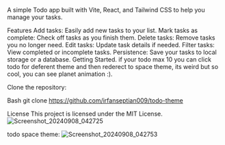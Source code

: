 A simple Todo app built with Vite, React, and Tailwind CSS to help you manage your tasks.

Features
Add tasks: Easily add new tasks to your list.
Mark tasks as complete: Check off tasks as you finish them.
Delete tasks: Remove tasks you no longer need.
Edit tasks: Update task details if needed.
Filter tasks: View completed or incomplete tasks.
Persistence: Save your tasks to local storage or a database.
Getting Started.
if your todo max 10 you can click todo for deferent theme and then rederect to space theme,  its weird but so cool, you can see planet animation :).

Clone the repository:

Bash
git clone https://github.com/irfanseptian009/todo-theme

License
This project is licensed under the MIT License.
![Screenshot_20240908_042725](https://github.com/user-attachments/assets/a9f58e2f-313d-4523-a384-b8499d67bc51)

todo space theme:
![Screenshot_20240908_042753](https://github.com/user-attachments/assets/7761721e-91c9-49e1-8f8a-bc5c83a6e155)
